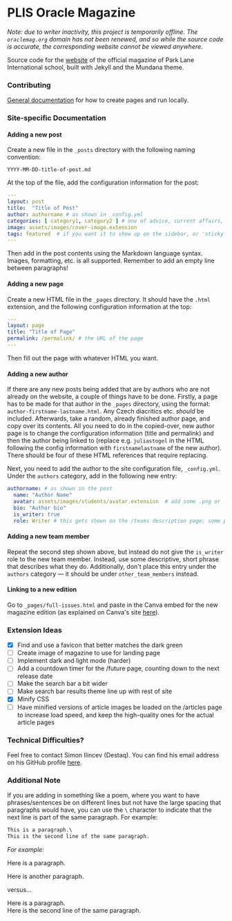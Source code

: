 # PLIS Oracle Magazine

*Note: due to writer inactivity, this project is temporarily offline. The `oraclemag.org` domain has not been renewed, and so while the source code is accurate, the corresponding website cannot be viewed anywhere.*

Source code for the [website](https://wowthemesnet.github.io/mundana-theme-jekyll/) of the official magazine of Park Lane International school, built with Jekyll and the Mundana theme.

### Contributing

[General documentation](https://bootstrapstarter.com/mundana-theme-jekyll/) for how to create pages and run locally.

### Site-specific Documentation

#### Adding a new post

Create a new file in the `_posts` directory with the following naming convention:

`YYYY-MM-DD-title-of-post.md`

At the top of the file, add the configuration information for the post:

```yaml
---
layout: post
title:  "Title of Post"
author: authorname # as shown in _config.yml
categories: [ category1, category2 ] # one of advice, current affairs, and entertainment
image: assets/images/cover-image.extension
tags: featured  # if you want it to show up on the sidebar, or 'sticky' to be the main post on the page
---
```

Then add in the post contents using the Markdown language syntax. Images, formatting, etc. is all supported. Remember to add an empty line between paragraphs!

#### Adding a new page

Create a new HTML file in the `_pages` directory. It should have the `.html` extension, and the following configuration information at the top:

```yaml
---
layout: page
title: "Title of Page"
permalink: /permalink/ # the URL of the page
---
```

Then fill out the page with whatever HTML you want.

#### Adding a new author

If there are any new posts being added that are by authors who are not already on the website, a couple of things have to be done. Firstly, a page has to be made for that author in the `_pages` directory, using the format: `author-firstname-lastname.html`. Any Czech diacritics etc. *should* be included. Afterwards, take a random, already finished author page, and copy over its contents. All you need to do in the copied-over, new author page is to change the configuration information (title and permalink) and then the author being linked to (replace e.g. `juliastogel` in the HTML following the config information with `firstnamelastname` of the new author). There should be four of these HTML references that require replacing.

Next, you need to add the author to the site configuration file, `_config.yml`. Under the `authors` category, add in the following new entry:

```yaml
authorname: # as shown in the post
  name: "Author Name"
  avatar: assets/images/students/avatar.extension  # add some .png or .jpg file to the assets/images/students directory
  bio: "Author bio"
  is_writer: true
  role: Writer # this gets shown on the /teams description page; some people are writers but called 'Founder' for example
```

#### Adding a new team member

Repeat the second step shown above, but instead do not give the `is_writer` role to the new team member. Instead, use some descriptive, short phrase that describes what they do. Additionally, don't place this entry under the `authors` category — it should be under `other_team_members` instead.

#### Linking to a new edition

Go to `_pages/full-issues.html` and paste in the Canva embed for the new magazine edition (as explained on Canva's site [here](https://www.canva.com/embeds/)).

### Extension Ideas
- [x] Find and use a favicon that better matches the dark green
- [ ] Create image of magazine to use for landing page
- [ ] Implement dark and light mode (harder)
- [ ] Add a countdown timer for the /future page, counting down to the next release date
- [ ] Make the search bar a bit wider
- [ ] Make search bar results theme line up with rest of site
- [x] Minify CSS
- [ ] Have minified versions of article images be loaded on the /articles page to increase load speed, and keep the high-quality ones for the actual article pages

### Technical Difficulties?

Feel free to contact Simon Ilincev (Destaq). You can find his email address on his GitHub profile [here](https://github.com/Destaq).

### Additional Note

If you are adding in something like a poem, where you want to have phrases/sentences be on different lines but not have the large spacing that paragraphs would have, you can use the `\` character to indicate that the next line is part of the same paragraph. For example:

```markdown
This is a paragraph.\
This is the second line of the same paragraph.
```

*For example:*

Here is a paragraph.

Here is another paragraph.

versus...

Here is a paragraph.\
Here is the second line of the same paragraph.
